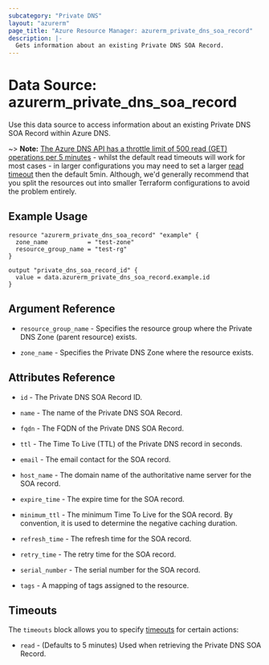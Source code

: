 ```yaml
---
subcategory: "Private DNS"
layout: "azurerm"
page_title: "Azure Resource Manager: azurerm_private_dns_soa_record"
description: |-
  Gets information about an existing Private DNS SOA Record.
---
```


# Data Source: azurerm_private_dns_soa_record

Use this data source to access information about an existing Private DNS SOA Record within Azure DNS.

~> **Note:** [The Azure DNS API has a throttle limit of 500 read (GET) operations per 5 minutes](https://docs.microsoft.com/azure/azure-resource-manager/management/request-limits-and-throttling#network-throttling) - whilst the default read timeouts will work for most cases - in larger configurations you may need to set a larger [read timeout](https://www.terraform.io/language/resources/syntax#operation-timeouts) then the default 5min. Although, we'd generally recommend that you split the resources out into smaller Terraform configurations to avoid the problem entirely.

## Example Usage

```hcl
resource "azurerm_private_dns_soa_record" "example" {
  zone_name           = "test-zone"
  resource_group_name = "test-rg"
}

output "private_dns_soa_record_id" {
  value = data.azurerm_private_dns_soa_record.example.id
}
```

## Argument Reference

* `resource_group_name` - Specifies the resource group where the Private DNS Zone (parent resource) exists.

* `zone_name` - Specifies the Private DNS Zone where the resource exists.

## Attributes Reference

* `id` - The Private DNS SOA Record ID.

* `name` - The name of the Private DNS SOA Record.

* `fqdn` - The FQDN of the Private DNS SOA Record.

* `ttl` - The Time To Live (TTL) of the Private DNS record in seconds.

* `email` - The email contact for the SOA record.

* `host_name` - The domain name of the authoritative name server for the SOA record.

* `expire_time` - The expire time for the SOA record.

* `minimum_ttl` - The minimum Time To Live for the SOA record. By convention, it is used to determine the negative caching duration.

* `refresh_time` - The refresh time for the SOA record.

* `retry_time` - The retry time for the SOA record.

* `serial_number` - The serial number for the SOA record.

* `tags` - A mapping of tags assigned to the resource.

## Timeouts

The `timeouts` block allows you to specify [timeouts](https://www.terraform.io/language/resources/syntax#operation-timeouts) for certain actions:

* `read` - (Defaults to 5 minutes) Used when retrieving the Private DNS SOA Record.
